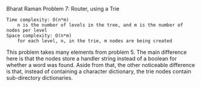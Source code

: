 Bharat Raman
Problem 7: Router, using a Trie

    Time complexity: O(n*m)
        n is the number of levels in the tree, and m is the number of nodes per level
    Space complexity: O(n*m)
        for each level, n, in the trie, m nodes are being created

This problem takes many elements from problem 5. The main difference here is that the nodes store a handler string instead of a boolean for whether a word was found. Aside from that, the other noticeable difference is that, instead of containing a character dictionary, the trie nodes contain sub-directory dictionaries.
